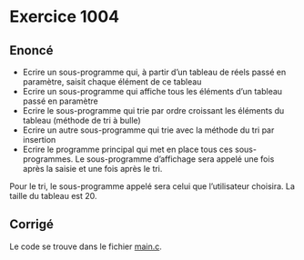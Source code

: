 # Exercice 1004

## Enoncé

- Ecrire un sous-programme qui, à partir d’un tableau de réels passé en paramètre, saisit chaque élément de ce tableau
- Ecrire un sous-programme qui affiche tous les éléments d’un tableau passé en paramètre
- Ecrire le sous-programme qui trie par ordre croissant les éléments du tableau (méthode de tri à bulle)
- Ecrire un autre sous-programme qui trie avec la méthode du tri par insertion
- Ecrire le programme principal qui met en place tous ces sous-programmes. Le sous-programme d’affichage sera appelé une fois après la saisie et une fois après le tri.

Pour le tri, le sous-programme appelé sera celui que l’utilisateur choisira.
La taille du tableau est 20.

## Corrigé

Le code se trouve dans le fichier [main.c](../code/main.c).
